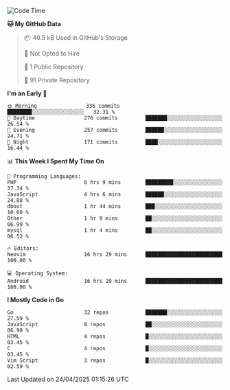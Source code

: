 
<!--START_SECTION:waka-->
![Code Time](http://img.shields.io/badge/Code%20Time-5%2C864%20hrs%2043%20mins-blue)

**🐱 My GitHub Data** 

> 📦 40.5 kB Used in GitHub's Storage 
 > 
> 🚫 Not Opted to Hire
 > 
> 📜 1 Public Repository 
 > 
> 🔑 91 Private Repository 
 > 
**I'm an Early 🐤** 

```text
🌞 Morning                336 commits         ████████░░░░░░░░░░░░░░░░░   32.31 % 
🌆 Daytime                276 commits         ███████░░░░░░░░░░░░░░░░░░   26.54 % 
🌃 Evening                257 commits         ██████░░░░░░░░░░░░░░░░░░░   24.71 % 
🌙 Night                  171 commits         ████░░░░░░░░░░░░░░░░░░░░░   16.44 % 
```


📊 **This Week I Spent My Time On** 

```text
💬 Programming Languages: 
PHP                      6 hrs 9 mins        █████████░░░░░░░░░░░░░░░░   37.34 % 
JavaScript               4 hrs 6 mins        ██████░░░░░░░░░░░░░░░░░░░   24.88 % 
dbout                    1 hr 44 mins        ███░░░░░░░░░░░░░░░░░░░░░░   10.60 % 
Other                    1 hr 9 mins         ██░░░░░░░░░░░░░░░░░░░░░░░   06.99 % 
mysql                    1 hr 4 mins         ██░░░░░░░░░░░░░░░░░░░░░░░   06.52 % 

🔥 Editors: 
Neovim                   16 hrs 29 mins      █████████████████████████   100.00 % 

💻 Operating System: 
Android                  16 hrs 29 mins      █████████████████████████   100.00 % 
```

**I Mostly Code in Go** 

```text
Go                       32 repos            ███████░░░░░░░░░░░░░░░░░░   27.59 % 
JavaScript               8 repos             ██░░░░░░░░░░░░░░░░░░░░░░░   06.90 % 
HTML                     4 repos             █░░░░░░░░░░░░░░░░░░░░░░░░   03.45 % 
C                        4 repos             █░░░░░░░░░░░░░░░░░░░░░░░░   03.45 % 
Vim Script               3 repos             █░░░░░░░░░░░░░░░░░░░░░░░░   02.59 % 
```




 Last Updated on 24/04/2025 01:15:26 UTC
<!--END_SECTION:waka-->
